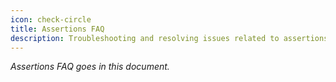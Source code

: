 ```yaml
---
icon: check-circle
title: Assertions FAQ
description: Troubleshooting and resolving issues related to assertions in Python.
---
```


*Assertions FAQ goes in this document.*